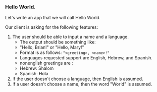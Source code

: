 ### Hello World.

Let's write an app that we will call Hello World.

Our client is asking for the following features:

1. The user should be able to input a name and a language.
   * The output should be something like:
    * "Hello, Brian!"  or "Hello, Mary!"
    * Format is as follows: ```"<greeting>, <name>!"```
    * Languages requested support are English, Hebrew, and Spanish. 
    * nonenglish greetings are : 
    * Hebrew: Shalom
    * Spanish: Hola
2. If the user doesn't choose a language, then English is assumed.
3. If a user doesn't choose a name, then the word "World" is assumed.
